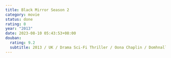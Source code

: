 ```yaml
---
title: Black Mirror Season 2
category: movie
status: done
rating: 0
year: "2013"
date: 2023-08-10 05:43:53+08:00
douban:
  rating: 9.2
  subtitle: 2013 / UK / Drama Sci-Fi Thriller / Oona Chaplin / Domhnall Gleeson
---
```



